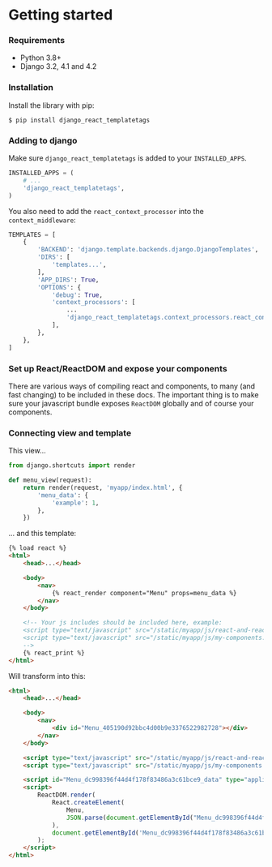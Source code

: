 # Getting started

### Requirements

- Python 3.8+
- Django 3.2, 4.1 and 4.2


### Installation

Install the library with pip:

```
$ pip install django_react_templatetags
```


### Adding to django

Make sure `django_react_templatetags` is added to your `INSTALLED_APPS`.

```python
INSTALLED_APPS = (
    # ...
    'django_react_templatetags',
)
```

You also need to add the `react_context_processor` into the `context_middleware`:

```python
TEMPLATES = [
    {
        'BACKEND': 'django.template.backends.django.DjangoTemplates',
        'DIRS': [
            'templates...',
        ],
        'APP_DIRS': True,
        'OPTIONS': {
            'debug': True,
            'context_processors': [
                ...
                'django_react_templatetags.context_processors.react_context_processor',
            ],
        },
    },
]
```


### Set up React/ReactDOM and expose your components

There are various ways of compiling react and components, to many (and fast changing) to be included in these docs. The important thing is to make sure your javascript bundle exposes `ReactDOM` globally and of course your components.


### Connecting view and template

This view...

```python
from django.shortcuts import render

def menu_view(request):
    return render(request, 'myapp/index.html', {
        'menu_data': {
            'example': 1,
        },
    })
```

... and this template:

```html
{% load react %}
<html>
    <head>...</head>

    <body>
        <nav>
            {% react_render component="Menu" props=menu_data %}
        </nav>
    </body>

    <!-- Your js includes should be included here, example:
    <script type="text/javascript" src="/static/myapp/js/react-and-react-dom.js"></script>
    <script type="text/javascript" src="/static/myapp/js/my-components.js"></script>
    -->
    {% react_print %}
</html>
```

Will transform into this:

```html
<html>
    <head>...</head>

    <body>
        <nav>
            <div id="Menu_405190d92bbc4d00b9e3376522982728"></div>
        </nav>
    </body>

    <script type="text/javascript" src="/static/myapp/js/react-and-react-dom.js"></script>
    <script type="text/javascript" src="/static/myapp/js/my-components.js"></script>

    <script id="Menu_dc998396f44d4f178f83486a3c61bce9_data" type="application/json">{"example": 1}</script>
    <script>
        ReactDOM.render(
            React.createElement(
                Menu,
                JSON.parse(document.getElementById("Menu_dc998396f44d4f178f83486a3c61bce9_data").textContent)
            ),
            document.getElementById('Menu_dc998396f44d4f178f83486a3c61bce9')
        );
    </script>
</html>
```
